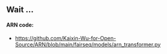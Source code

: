 ## Wait ...

#### ARN code: 
- https://github.com/Kaixin-Wu-for-Open-Source/ARN/blob/main/fairseq/models/arn_transformer.py
